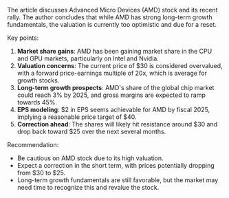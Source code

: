 The article discusses Advanced Micro Devices (AMD) stock and its recent rally. The author concludes that while AMD has strong long-term growth fundamentals, the valuation is currently too optimistic and due for a reset.

Key points:

1. **Market share gains**: AMD has been gaining market share in the CPU and GPU markets, particularly on Intel and Nvidia.
2. **Valuation concerns**: The current price of $30 is considered overvalued, with a forward price-earnings multiple of 20x, which is average for growth stocks.
3. **Long-term growth prospects**: AMD's share of the global chip market could reach 3% by 2025, and gross margins are expected to ramp towards 45%.
4. **EPS modeling**: $2 in EPS seems achievable for AMD by fiscal 2025, implying a reasonable price target of $40.
5. **Correction ahead**: The shares will likely hit resistance around $30 and drop back toward $25 over the next several months.

Recommendation:

* Be cautious on AMD stock due to its high valuation.
* Expect a correction in the short term, with prices potentially dropping from $30 to $25.
* Long-term growth fundamentals are still favorable, but the market may need time to recognize this and revalue the stock.